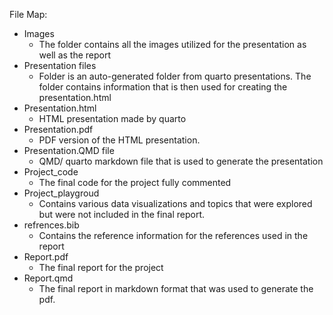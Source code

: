File Map:
+ Images
  - The folder contains all the images utilized for the presentation as well as the report
+ Presentation files
  - Folder is an auto-generated folder from quarto presentations. The folder contains information that is then used for creating the presentation.html
+ Presentation.html
  - HTML presentation made by quarto
+ Presentation.pdf
  - PDF version of the HTML presentation.
+ Presentation.QMD file
  - QMD/ quarto markdown file that is used to generate the presentation
+ Project_code
  - The final code for the project fully commented
+ Project_playgroud
  - Contains various data visualizations and topics that were explored but were not included in the final report.
+ refrences.bib
  - Contains the reference information for the references used in the report
+ Report.pdf
  - The final report for the project
+ Report.qmd
  - The final report in markdown format that was used to generate the pdf.
